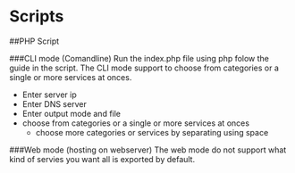 # Scripts

##PHP Script

###CLI mode (Comandline)
Run the index.php file using php folow the guide in the script.
The CLI mode support to choose from categories or a single or more services at onces.

* Enter server ip
* Enter DNS server
* Enter output mode and file
* choose from categories or a single or more services at onces
	* choose more categories or services by separating using space

###Web mode (hosting on webserver)
The web mode do not support what kind of servies you want all is exported by default.